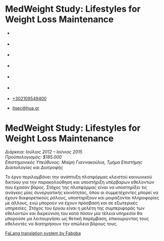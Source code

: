 MedWeight Study: Lifestyles for Weight Loss Maintenance
===============  

*   [](https://www.facebook.com/ditharokopio)
*   [](https://www.youtube.com/channel/UCEHkYirpXF1nSLxDCrfDZ4A)
*   [](https://www.linkedin.com/company/77699385)
*   [](https://www.instagram.com/dithua)

*   [](https://dit.hua.gr/index.php/el/a/projects?view=article&id=1422:master&catid=34:-)
*   [](https://dit.hua.gr/index.php/en/research/projects?view=article&id=1422:master&catid=34:projects)

*   [+302109549400](tel:+302109549400)
*   [itsec@hua.gr](mailto:itsec@hua.gr)

MedWeight Study: Lifestyles for Weight Loss Maintenance
=======================================================

_Διάρκεια: Ιούλιος 2012 – Ιούνιος 2015_  
_Προϋπολογισμός: $185.000_  
_Επιστημονικός Υπεύθυνος: Μαίρη Γιαννακούλια, Τμήμα Επιστήμης Διαιτολογίας και Διατροφής_

To έργο περιλαμβάνει την ανάπτυξη πλατφόρμας κλειστού κοινωνικού δικτύου για την παρακολούθηση και υποστήριξη υπέρβαρων εθελοντών που έχασαν βάρος. Στόχος της πλατφόρμας είναι να υποστηρίξει τις ανάγκες μίας συνεργατικής κοινότητας, όπου οι συμμετέχοντες μπορεί να έχουν διαφορετικούς ρόλους, υποστηρίξουν και μοιράζονται πληροφορίες με άλλους, ενώ μπορούν να έχουν πρόσβαση και σε εξωτερικές υπηρεσίες. Στόχος του έργου είναι η μελέτη της συμπεριφοράς των εθελοντών και διερεύνιση του κατά πόσον μία τέλεια υπηρεσία θα μπορούσε μα λειτουργήσει ως θετική παρέμβαση, επικουρώντας τους εθελοντές να διατηρήσουν την απώλεια βάρους τους.

[FaLang translation system by Faboba](http://www.faboba.com/ "Faboba : Création de composantJoomla")

[](https://dit.hua.gr/index.php/el/a/projects?view=article&id=750:medweight-study-lifestyles-for-weight-loss-maintenance&catid=34#)
